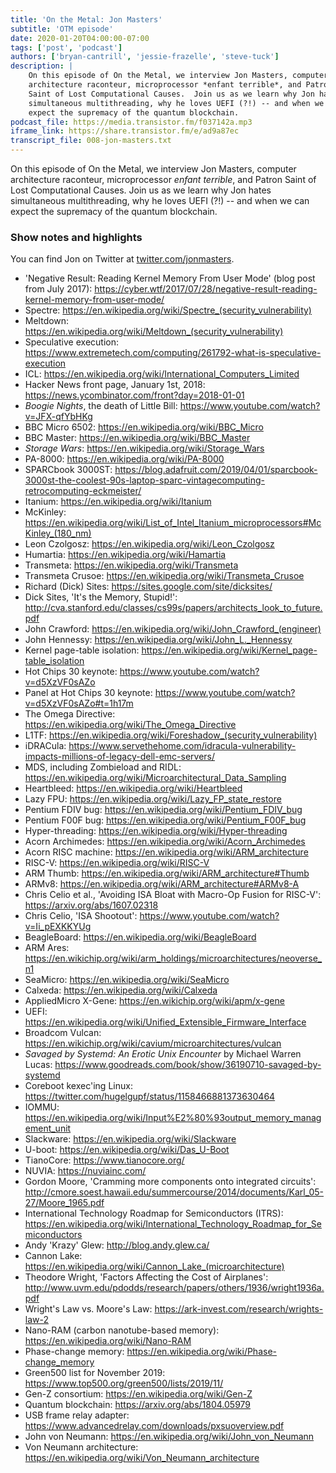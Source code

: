 ```yaml
---
title: 'On the Metal: Jon Masters'
subtitle: 'OTM episode'
date: 2020-01-20T04:00:00-07:00
tags: ['post', 'podcast']
authors: ['bryan-cantrill', 'jessie-frazelle', 'steve-tuck']
description: |
    On this episode of On the Metal, we interview Jon Masters, computer 
    architecture raconteur, microprocessor *enfant terrible*, and Patron 
    Saint of Lost Computational Causes.  Join us as we learn why Jon hates 
    simultaneous multithreading, why he loves UEFI (?!) -- and when we can 
    expect the supremacy of the quantum blockchain.
podcast_file: https://media.transistor.fm/f037142a.mp3
iframe_link: https://share.transistor.fm/e/ad9a87ec
transcript_file: 008-jon-masters.txt
---
```


On this episode of On the Metal, we interview Jon Masters, computer 
architecture raconteur, microprocessor *enfant terrible*, and Patron 
Saint of Lost Computational Causes.  Join us as we learn why Jon hates 
simultaneous multithreading, why he loves UEFI (?!) -- and when we can 
expect the supremacy of the quantum blockchain.

### Show notes and highlights

You can find Jon on Twitter at [twitter.com/jonmasters](https://twitter.com/jonmasters).

- 'Negative Result: Reading Kernel Memory From User Mode' (blog post from July 2017): https://cyber.wtf/2017/07/28/negative-result-reading-kernel-memory-from-user-mode/
- Spectre: <a href='https://en.wikipedia.org/wiki/Spectre_(security_vulnerability)'>https://en.wikipedia.org/wiki/Spectre_(security_vulnerability)</a>
- Meltdown: <a href='https://en.wikipedia.org/wiki/Meltdown_(security_vulnerability)'>https://en.wikipedia.org/wiki/Meltdown_(security_vulnerability)</a>
- Speculative execution: https://www.extremetech.com/computing/261792-what-is-speculative-execution
- ICL: https://en.wikipedia.org/wiki/International_Computers_Limited
- Hacker News front page, January 1st, 2018: https://news.ycombinator.com/front?day=2018-01-01
- *Boogie Nights*, the death of Little Bill: https://www.youtube.com/watch?v=JFX-qfYbHKg
- BBC Micro 6502: https://en.wikipedia.org/wiki/BBC_Micro
- BBC Master: https://en.wikipedia.org/wiki/BBC_Master
- *Storage Wars*: https://en.wikipedia.org/wiki/Storage_Wars
- PA-8000: https://en.wikipedia.org/wiki/PA-8000
- SPARCbook 3000ST: https://blog.adafruit.com/2019/04/01/sparcbook-3000st-the-coolest-90s-laptop-sparc-vintagecomputing-retrocomputing-eckmeister/
- Itanium: https://en.wikipedia.org/wiki/Itanium
- McKinley: <a href='https://en.wikipedia.org/wiki/List_of_Intel_Itanium_microprocessors#McKinley_(180_nm)'>https://en.wikipedia.org/wiki/List_of_Intel_Itanium_microprocessors#McKinley_(180_nm)</a>
- Leon Czolgosz: https://en.wikipedia.org/wiki/Leon_Czolgosz
- Humartia: https://en.wikipedia.org/wiki/Hamartia
- Transmeta: https://en.wikipedia.org/wiki/Transmeta
- Transmeta Crusoe: https://en.wikipedia.org/wiki/Transmeta_Crusoe
- Richard (Dick) Sites: https://sites.google.com/site/dicksites/
- Dick Sites, 'It's the Memory, Stupid!': http://cva.stanford.edu/classes/cs99s/papers/architects_look_to_future.pdf
- John Crawford: <a href='https://en.wikipedia.org/wiki/John_Crawford_(engineer)'>https://en.wikipedia.org/wiki/John_Crawford_(engineer)</a>
- John Hennessy: https://en.wikipedia.org/wiki/John_L._Hennessy
- Kernel page-table isolation: https://en.wikipedia.org/wiki/Kernel_page-table_isolation
- Hot Chips 30 keynote: https://www.youtube.com/watch?v=d5XzVF0sAZo
- Panel at Hot Chips 30 keynote: https://www.youtube.com/watch?v=d5XzVF0sAZo#t=1h17m
- The Omega Directive: https://en.wikipedia.org/wiki/The_Omega_Directive
- L1TF: <a href='https://en.wikipedia.org/wiki/Foreshadow_(security_vulnerability)'>https://en.wikipedia.org/wiki/Foreshadow_(security_vulnerability)</a>
- iDRACula: https://www.servethehome.com/idracula-vulnerability-impacts-millions-of-legacy-dell-emc-servers/
- MDS, including Zombieload and RIDL: https://en.wikipedia.org/wiki/Microarchitectural_Data_Sampling
- Heartbleed: https://en.wikipedia.org/wiki/Heartbleed
- Lazy FPU: https://en.wikipedia.org/wiki/Lazy_FP_state_restore
- Pentium FDIV bug: https://en.wikipedia.org/wiki/Pentium_FDIV_bug
- Pentium F00F bug: https://en.wikipedia.org/wiki/Pentium_F00F_bug
- Hyper-threading: https://en.wikipedia.org/wiki/Hyper-threading
- Acorn Archimedes: https://en.wikipedia.org/wiki/Acorn_Archimedes
- Acorn RISC machine: https://en.wikipedia.org/wiki/ARM_architecture
- RISC-V: https://en.wikipedia.org/wiki/RISC-V
- ARM Thumb: https://en.wikipedia.org/wiki/ARM_architecture#Thumb
- ARMv8: https://en.wikipedia.org/wiki/ARM_architecture#ARMv8-A
- Chris Celio et al., 'Avoiding ISA Bloat with Macro-Op Fusion for RISC-V': https://arxiv.org/abs/1607.02318
- Chris Celio, 'ISA Shootout': https://www.youtube.com/watch?v=Ii_pEXKKYUg
- BeagleBoard: https://en.wikipedia.org/wiki/BeagleBoard
- ARM Ares: https://en.wikichip.org/wiki/arm_holdings/microarchitectures/neoverse_n1
- SeaMicro: https://en.wikipedia.org/wiki/SeaMicro
- Calxeda: https://en.wikipedia.org/wiki/Calxeda
- AppliedMicro X-Gene: https://en.wikichip.org/wiki/apm/x-gene
- UEFI: https://en.wikipedia.org/wiki/Unified_Extensible_Firmware_Interface
- Broadcom Vulcan: https://en.wikichip.org/wiki/cavium/microarchitectures/vulcan
- *Savaged by Systemd: An Erotic Unix Encounter* by Michael Warren Lucas: https://www.goodreads.com/book/show/36190710-savaged-by-systemd
- Coreboot kexec'ing Linux: https://twitter.com/hugelgupf/status/1158466881373630464
- IOMMU: https://en.wikipedia.org/wiki/Input%E2%80%93output_memory_management_unit
- Slackware: https://en.wikipedia.org/wiki/Slackware
- U-boot: https://en.wikipedia.org/wiki/Das_U-Boot
- TianoCore: https://www.tianocore.org/
- NUVIA: https://nuviainc.com/
- Gordon Moore, 'Cramming more components onto integrated circuits': http://cmore.soest.hawaii.edu/summercourse/2014/documents/Karl_05-27/Moore_1965.pdf
- International Technology Roadmap for Semiconductors (ITRS): https://en.wikipedia.org/wiki/International_Technology_Roadmap_for_Semiconductors
- Andy 'Krazy' Glew: http://blog.andy.glew.ca/
- Cannon Lake: <a href='https://en.wikipedia.org/wiki/Cannon_Lake_(microarchitecture)'>https://en.wikipedia.org/wiki/Cannon_Lake_(microarchitecture)</a>
- Theodore Wright, 'Factors Affecting the Cost of Airplanes': http://www.uvm.edu/pdodds/research/papers/others/1936/wright1936a.pdf
- Wright's Law vs. Moore's Law: https://ark-invest.com/research/wrights-law-2
- Nano-RAM (carbon nanotube-based memory): https://en.wikipedia.org/wiki/Nano-RAM
- Phase-change memory: https://en.wikipedia.org/wiki/Phase-change_memory
- Green500 list for November 2019: https://www.top500.org/green500/lists/2019/11/
- Gen-Z consortium: https://en.wikipedia.org/wiki/Gen-Z
- Quantum blockchain: https://arxiv.org/abs/1804.05979
- USB frame relay adapter: https://www.advancedrelay.com/downloads/pxsuoverview.pdf
- John von Neumann: https://en.wikipedia.org/wiki/John_von_Neumann
- Von Neumann architecture: https://en.wikipedia.org/wiki/Von_Neumann_architecture
